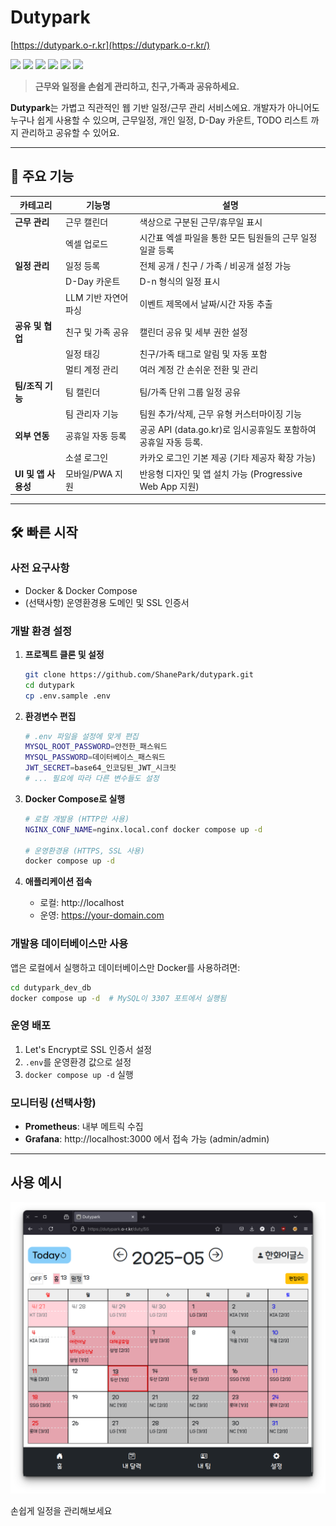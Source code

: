 # Dutypark

[https://dutypark.o-r.kr](https://dutypark.o-r.kr/)

<a href="#" target="_blank"><img src="https://img.shields.io/badge/Kotlin-7F52FF?style=flat-square&logo=Kotlin&logoColor=white"/></a> <a href="#" target="_blank"><img src="https://img.shields.io/badge/Spring Boot-6DB33F?style=flat-square&logo=Spring-Boot&logoColor=white"/></a> <a href="#" target="_blank"><img src="https://img.shields.io/badge/JPA-ED2761?style=flat-square&logo=Spring&logoColor=white"/></a> <a href="#" target="_blank"><img src="https://img.shields.io/badge/MySQL-4479A1?style=flat-square&logo=MySQL&logoColor=white"/></a> <a href="#" target="_blank"><img src="https://img.shields.io/badge/Thymeleaf-005F0F?style=flat-square&logo=Thymeleaf&logoColor=white"/></a> <a href="#" target="_blank"><img src="https://img.shields.io/badge/Vue.js-4FC08D?style=flat-square&logo=Vue.js&logoColor=white"/></a>

> **근무와 일정을 손쉽게 관리하고, 친구,가족과 공유하세요.**

**Dutypark**는 가볍고 직관적인 웹 기반 일정/근무 관리 서비스에요. 개발자가 아니어도 누구나 쉽게 사용할 수 있으며, 근무일정, 개인 일정, D-Day 카운트, TODO 리스트 까지 관리하고 공유할 수 있어요.

------

## 🚀 주요 기능

| 카테고리            | 기능명               | 설명                                                         |
| ------------------- | -------------------- | ------------------------------------------------------------ |
| **근무 관리**       | 근무 캘린더          | 색상으로 구분된 근무/휴무일 표시                             |
|                     | 엑셀 업로드          | 시간표 엑셀 파일을 통한 모든 팀원들의 근무 일정 일괄 등록    |
| **일정 관리**       | 일정 등록            | 전체 공개 / 친구 / 가족 / 비공개 설정 가능                   |
|                     | D-Day 카운트         | D-n 형식의 일정 표시                                         |
|                     | LLM 기반 자연어 파싱 | 이벤트 제목에서 날짜/시간 자동 추출                          |
| **공유 및 협업**    | 친구 및 가족 공유    | 캘린더 공유 및 세부 권한 설정                                |
|                     | 일정 태깅            | 친구/가족 태그로 알림 및 자동 포함                           |
|                     | 멀티 계정 관리       | 여러 계정 간 손쉬운 전환 및 관리                             |
| **팀/조직 기능**    | 팀 캘린더            | 팀/가족 단위 그룹 일정 공유                                  |
|                     | 팀 관리자 기능       | 팀원 추가/삭제, 근무 유형 커스터마이징 기능                  |
| **외부 연동**       | 공휴일 자동 등록     | 공공 API (data.go.kr)로 임시공휴일도 포함하여 공휴일 자동 등록. |
|                     | 소셜 로그인          | 카카오 로그인 기본 제공 (기타 제공자 확장 가능)              |
| **UI 및 앱 사용성** | 모바일/PWA 지원      | 반응형 디자인 및 앱 설치 가능 (Progressive Web App 지원)     |

------

## 🛠️ 빠른 시작

### 사전 요구사항
- Docker & Docker Compose
- (선택사항) 운영환경용 도메인 및 SSL 인증서

### 개발 환경 설정

1. **프로젝트 클론 및 설정**
   ```bash
   git clone https://github.com/ShanePark/dutypark.git
   cd dutypark
   cp .env.sample .env
   ```

2. **환경변수 편집**
   ```bash
   # .env 파일을 설정에 맞게 편집
   MYSQL_ROOT_PASSWORD=안전한_패스워드
   MYSQL_PASSWORD=데이터베이스_패스워드
   JWT_SECRET=base64_인코딩된_JWT_시크릿
   # ... 필요에 따라 다른 변수들도 설정
   ```

3. **Docker Compose로 실행**
   ```bash
   # 로컬 개발용 (HTTP만 사용)
   NGINX_CONF_NAME=nginx.local.conf docker compose up -d
   
   # 운영환경용 (HTTPS, SSL 사용)
   docker compose up -d
   ```

4. **애플리케이션 접속**
   - 로컬: http://localhost
   - 운영: https://your-domain.com

### 개발용 데이터베이스만 사용
앱은 로컬에서 실행하고 데이터베이스만 Docker를 사용하려면:
```bash
cd dutypark_dev_db
docker compose up -d  # MySQL이 3307 포트에서 실행됨
```

### 운영 배포
1. Let's Encrypt로 SSL 인증서 설정
2. `.env`를 운영환경 값으로 설정
3. `docker compose up -d` 실행

### 모니터링 (선택사항)
- **Prometheus**: 내부 메트릭 수집
- **Grafana**: http://localhost:3000 에서 접속 가능 (admin/admin)

------

## 사용 예시

![eagles](README.assets/eagles.png)

손쉽게 일정을 관리해보세요
